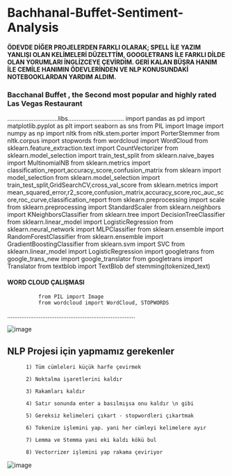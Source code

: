 # Bachhanal-Buffet-Sentiment-Analysis
#### ÖDEVDE DİĞER PROJELERDEN FARKLI OLARAK;     SPELL İLE YAZIM YANLIŞI OLAN KELİMELERİ DÜZELTTİM, GOOGLETRANS İLE FARKLI DİLDE OLAN YORUMLARI İNGLİZCEYE ÇEVİRDİM. GERİ KALAN BÜŞRA HANIM İLE CEMİLE HANIMIN ÖDEVLERİNDEN VE NLP KONUSUNDAKİ NOTEBOOKLARDAN YARDIM ALDIM.

### Bacchanal Buffet , the Second most popular and highly rated Las Vegas Restaurant
.............................libs................................
              import pandas as pd
              import matplotlib.pyplot as plt
              import seaborn as sns
              from PIL import Image
              import numpy as np
              import nltk
              from nltk.stem.porter import PorterStemmer
              from nltk.corpus import stopwords
              from wordcloud import WordCloud
              from sklearn.feature_extraction.text import CountVectorizer
              from sklearn.model_selection import train_test_split
              from sklearn.naive_bayes import MultinomialNB
              from sklearn.metrics import classification_report,accuracy_score,confusion_matrix
              from sklearn import model_selection
              from sklearn.model_selection import train_test_split,GridSearchCV,cross_val_score
              from sklearn.metrics import mean_squared_error,r2_score,confusion_matrix,accuracy_score,roc_auc_score,roc_curve,classification_report
              from sklearn.preprocessing import scale
              from sklearn.preprocessing import StandardScaler
              from sklearn.neighbors import KNeighborsClassifier
              from sklearn.tree import DecisionTreeClassifier
              from sklearn.linear_model import LogisticRegression
              from sklearn.neural_network import MLPClassifier
              from sklearn.ensemble import RandomForestClassifier
              from sklearn.ensemble import GradientBoostingClassifier
              from sklearn.svm import SVC
              from sklearn.linear_model import LogisticRegression
              import googletrans
              from google_trans_new import google_translator
              from googletrans import Translator
              from textblob import TextBlob
              def stemming(tokenized_text)
              
              
              
#### WORD CLOUD ÇALIŞMASI
              
              from PIL import Image  
              from wordcloud import WordCloud, STOPWORDS
.........................................................................


![image](https://github.com/omrbhdr/Bachhanal-Buffet-Sentiment-Analysis/assets/12261537/32aa2481-7b04-4a78-8fcf-de06a47b0b42)


   ## NLP Projesi için yapmamız gerekenler

          1) Tüm cümleleri küçük harfe çevirmek

          2) Noktalma işaretlerini kaldır

          3) Rakamları kaldır

          4) Satır sonunda enter a basılmışsa onu kaldır \n gibi

          5) Gereksiz kelimeleri çıkart - stopwordleri çıkartmak

          6) Tokenize işlemini yap. yani her cümleyi kelimelere ayır

          7) Lemma ve Stemma yani eki kaldı kökü bul

          8) Vectorrizer işlemini yap rakama çeviriyor

![image](https://github.com/omrbhdr/Bachhanal-Buffet-Sentiment-Analysis/assets/12261537/093fd7c5-206d-47b2-a73e-25d03aa1e766)

